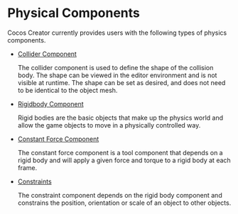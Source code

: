 # Physical Components

Cocos Creator currently provides users with the following types of physics components.

- [Collider Component](physics-collider.md)

    The collider component is used to define the shape of the collision body. The shape can be viewed in the editor environment and is not visible at runtime. The shape can be set as desired, and does not need to be identical to the object mesh.

- [Rigidbody Component](physics-rigidbody.md)

    Rigid bodies are the basic objects that make up the physics world and allow the game objects to move in a physically controlled way.

- [Constant Force Component](physics-constantForce.md)

    The constant force component is a tool component that depends on a rigid body and will apply a given force and torque to a rigid body at each frame.

- [Constraints](physics-constraint.md)

    The constraint component depends on the rigid body component and constrains the position, orientation or scale of an object to other objects.
